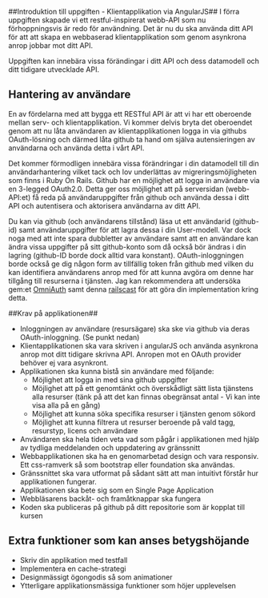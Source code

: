 ##Introduktion till uppgiften - Klientapplikation via AngularJS##
I förra uppgiften skapade vi ett restful-inspirerat webb-API som nu förhoppningsvis är redo för användning. Det är nu du ska använda ditt API för att att skapa en webbaserad klientapplikation som genom asynkrona anrop jobbar mot ditt API.

Uppgiften kan innebära vissa förändingar i ditt API och dess datamodell och ditt tidigare utvecklade API.


## Hantering av användare ##
En av fördelarna med att bygga ett RESTful API är att vi har ett oberoende mellan serv- och klientapplikation. Vi kommer delvis bryta det oberoendet genom att nu låta användaren av klientapplikationen logga in via githubs OAuth-lösning och därmed låta github ta hand om själva autensieringen av användarna och använda detta i vårt API.

Det kommer förmodligen innebära vissa förändringar i din datamodell till din användarhantering vilket tack och lov underlättas av migreringsmöjligheten som finns i Ruby On Rails. Github har en möjlighet att logga in användare via en 3-legged OAuth2.0. Detta ger oss möjlighet att på serversidan (webb-API:et) få reda på användaruppgifter från github och använda dessa i ditt API och autentisera och aktorisera användarna av ditt API.

Du kan via github (och användarens tillstånd) läsa ut ett användarid (github-id) samt användaruppgifter för att lagra dessa i din User-modell. Var dock noga med att inte spara dubbletter av användare samt att en användare kan ändra vissa uppgifter på sitt github-konto som då också bör ändras i din lagring (github-ID borde dock alltid vara konstant). OAuth-inloggningen borde också ge dig någon form av tillfällig token från github med vilken du kan identifiera användarens anrop med för att kunna avgöra om denne har tillgång till resurserna i tjänsten.
Jag kan rekommendera att undersöka gem:et [OmniAuth](https://github.com/intridea/omniauth) samt denna [railscast](http://railscasts.com/episodes/241-simple-omniauth) för att göra din implementation kring detta.

##Krav på applikationen##

* Inloggningen av användare (resursägare) ska ske via github via deras OAuth-inloggning. (Se punkt nedan)
* Klientapplikationen ska vara skriven i angularJS och använda asynkrona anrop mot ditt tidigare skrivna API. Anropen mot en OAuth provider behöver ej vara asynkront.
* Applikationen ska kunna bistå sin användare med följande:
	* Möjlighet att logga in med sina github uppgifter
	* Möjlighet att på ett genomtänkt och överskådligt sätt lista tjänstens alla resurser (tänk på att det kan finnas obegränsat antal - Vi kan inte visa alla på en gång)
	* Möjlighet att kunna söka specifika resurser i tjänsten genom sökord
	* Möjlighet att kunna filtrera ut resurser beroende på vald tagg, resurstyp, licens och användare
* Användaren ska hela tiden veta vad som pågår i applikationen med hjälp av tydliga meddelanden och uppdatering av gränssnitt
* Webbapplikationen ska ha en genomarbetad design och vara responsiv. Ett css-ramverk så som bootstrap eller foundation ska användas.
* Gränssnittet ska vara utformat på sådant sätt att man intuitivt förstår hur applikationen fungerar. 
* Applikationen ska bete sig som en Single Page Application
* Webbläsarens backåt- och framåtknappar ska fungera
* Koden ska publiceras på github på ditt repositorie som är kopplat till kursen

## Extra funktioner som kan anses betygshöjande ##

* Skriv din applikation med testfall
* Implementera en cache-strategi
* Designmässigt ögongodis så som animationer
* Ytterligare applikationsmässiga funktioner som höjer upplevelsen

